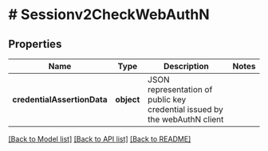 # # Sessionv2CheckWebAuthN

## Properties

Name | Type | Description | Notes
------------ | ------------- | ------------- | -------------
**credentialAssertionData** | **object** | JSON representation of public key credential issued by the webAuthN client |

[[Back to Model list]](../../README.md#models) [[Back to API list]](../../README.md#endpoints) [[Back to README]](../../README.md)
